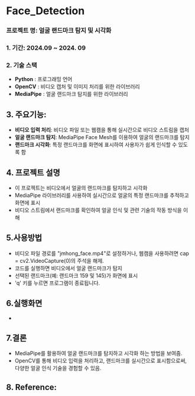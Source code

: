 # Face_Detection

### 프로젝트 명: 얼굴 랜드마크 탐지 및 시각화

### 1. 기간: 2024.09 ~ 2024. 09

### 2. 기술 스택
- **Python** : 프로그래밍 언어
- **OpenCV** : 비디오 캡처 및 이미지 처리를 위한 라이브러리
- **MediaPipe** : 얼굴 랜드마크 탐지를 위한 라이브러리


## 3. 주요기능: 
- **비디오 입력 처리**: 비디오 파일 또는 웹캠을 통해 실시간으로 비디오 스트림을 캡처
- **얼굴 랜드마크 탐지**: MediaPipe Face Mesh를 이용하여 얼굴의 랜드마크를 탐지
- **랜드마크 시각화**: 특정 랜드마크를 화면에 표시하여 사용자가 쉽게 인식할 수 있도록 함


## 4. 프로젝트 설명
  - 이 프로젝트는 비디오에서 얼굴의 랜드마크를 탐지하고 시각화
  - MediaPipe 라이브러리를 사용하여 실시간으로 얼굴의 특정 랜드마크를 추적하고 화면에 표시
  - 비디오 스트림에서 랜드마크를 확인하여 얼굴 인식 및 관련 기술의 작동 방식을 이해

## 5.사용방법
- 비디오 파일 경로를 "jmhong_face.mp4"로 설정하거나, 웹캠을 사용하려면 cap = cv2.VideoCapture(0)의 주석을 해제.
- 코드를 실행하면 비디오에서 얼굴 랜드마크가 탐지
- 선택된 랜드마크(예: 랜드마크 159 및 145)가 화면에 표시
- 'q' 키를 누르면 프로그램이 종료됩니다.

## 6.실행화면
- 

## 7.결론
- MediaPipe를 활용하여 얼굴 랜드마크를 탐지하고 시각화 하는 방법을 보여줌.
- OpenCV를 통해 비디오 입력을 처리하고, 랜드마크를 실시간으로 표시함으로써, 다양한 얼굴 인식 기술을 경험할 수 있음.


## 8. Reference:
